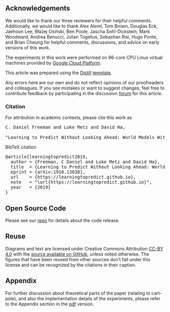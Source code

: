 ## Acknowledgements

We would like to thank our three reviewers for their helpful comments.  Additionally, we would like to thank Alex Alemi, Tom Brown, Douglas Eck, Jaehoon Lee, Błażej Osiński, Ben Poole, Jascha Sohl-Dickstein, Mark Woodward, Andrea Benucci, Julian Togelius, Sebastian Risi, Hugo Ponte, and Brian Cheung for helpful comments, discussions, and advice on early versions of this work.

The experiments in this work were performed on 96-core CPU Linux virtual machines provided by [Google Cloud Platform](https://cloud.google.com/).

This article was prepared using the [Distill](https://distill.pub) [template](https://github.com/distillpub/template).

Any errors here are our own and do not reflect opinions of our proofreaders and colleagues. If you see mistakes or want to suggest changes, feel free to contribute feedback by participating in the discussion [forum](https://github.com/learningtopredict/learningtopredict.github.io/issues) for this article.

<h3 id="citation">Citation</h3>

For attribution in academic contexts, please cite this work as

<pre class="citation short">C. Daniel Freeman and Luke Metz and David Ha,<br/>
"Learning to Predict Without Looking Ahead: World Models Without Forward Prediction", 2019.</pre>

BibTeX citation

<pre class="citation long">@article{learningtopredict2019,
  author = {Freeman, C Daniel and Luke Metz and David Ha},
  title  = {Learning to Predict Without Looking Ahead: World Models Without Forward Prediction},
  eprint = {arXiv:1910.13038},
  url    = {https://learningtopredict.github.io},
  note   = "\url{https://learningtopredict.github.io}",
  year   = {2019}
}</pre>

## Open Source Code

Please see our [repo](https://github.com/google/brain-tokyo-workshop/tree/master/learntopredict) for details about the code release.

## Reuse

Diagrams and text are licensed under Creative Commons Attribution [CC-BY 4.0](https://creativecommons.org/licenses/by/4.0/) with the [source available on GitHub](https://github.com/learningtopredict/learningtopredict.github.io), unless noted otherwise. The figures that have been reused from other sources don’t fall under this license and can be recognized by the citations in their caption.

## Appendix

For further discussion about theoretical parts of the paper (relating to cart-pole), and also the implementation details of the experiments, please refer to the Appendix section in the [pdf](https://arxiv.org/abs/1910.13038) version.
